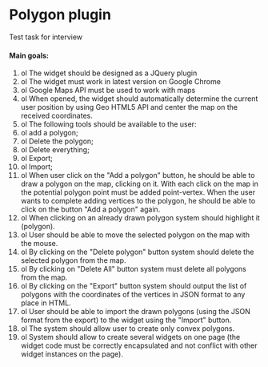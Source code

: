 # Polygon plugin

Test task for interview  

#### Main goals:

1. ol The widget should be designed as a JQuery plugin
2. ol The widget must work in latest version on Google Chrome
3. ol Google Maps API must be used to work with maps
4. ol When opened, the widget should automatically determine the current user position by using Geo HTML5 API and center the map on the received coordinates.
5. ol The following tools should be available to the user:
  5. ol add a polygon;
  5. ol Delete the polygon;
  5. ol Delete everything;
  5. ol Export;
  5. ol Import;
6. ol When user click on the "Add a polygon" button, he should be able to draw a polygon on the map, clicking on it. With each click on the map in the potential polygon point must be added point-vertex. When the user wants to complete adding vertices to the polygon, he should be able to click on the button "Add a polygon" again.
7. ol When clicking on an already drawn polygon system should highlight it (polygon).
8. ol User should be able to move the selected polygon on the map with the mouse.
9. ol By clicking on the "Delete polygon" button system should delete the selected polygon from the map.
10. ol By clicking on "Delete All" button system must delete all polygons from the map.
11. ol By clicking on the "Export" button system should output the list of polygons with the coordinates of the vertices in JSON format to any place in HTML.
12. ol User should be able to import the drawn polygons (using the JSON format from the export) to the widget using the "Import" button.
13. ol The system should allow user to create only convex polygons.
14. ol System should allow to create several widgets on one page (the widget code must be correctly encapsulated and not conflict with other widget instances on the page).
